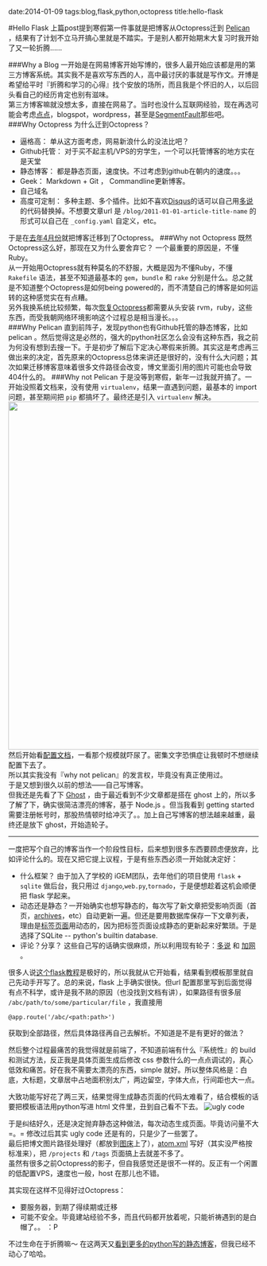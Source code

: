 date:2014-01-09
tags:blog,flask,python,octopress
title:hello-flask
<!---->
#Hello Flask
上篇post提到寒假第一件事就是把博客从Octopress迁到 [Pelican](https://github.com/getpelican/pelican) ，结果有了计划不立马开搞心里就是不踏实。于是别人都开始期末大复习时我开始了又一轮折腾……  
<!--more-->
###Why a Blog
一开始是在网易博客开始写博的，很多人最开始应该都是用的第三方博客系统。其实我不是喜欢写东西的人，高中最讨厌的事就是写作文。开博是希望给平时『折腾和学习的心得』找个安放的场所，而且我是个怀旧的人，以后回头看自己的经历肯定也别有滋味。  
第三方博客嘛就没想太多，直接在网易了。当时也没什么互联网经验，现在再选可能会考虑[点点](http://www.diandian.com)，blogspot，wordpress，甚至是[SegmentFault](http://segmentfault.com/blogs)那些吧。  
###Why Octopress
为什么迁到Octopress？  

+ 逼格高：  单从这方面考虑，网易新浪什么的没法比吧？
+ Github托管： 对于买不起主机/VPS的穷学生，一个可以托管博客的地方实在是天堂
+ 静态博客： 都是静态页面，速度快。不过考虑到github在朝内的速度。。。
+ Geek： Markdown + Git ， Commandline更新博客。
+ 自己域名
+ 高度可定制：  多种主题、多个插件。比如不喜欢[Disqus](http://disqus.com/)的话可以自己用[多说](http://duoshuo.com)的代码替换掉。不想要文章url 是 `/blog/2011-01-01-article-title-name` 的形式可以自己在 `_config.yaml` 自定义，etc。

于是在[去年4月份](http://yakiang.com/blog/hello-blog)就把博客迁移到了Octopress。
###Why not Octopress
既然Octopress这么好，那现在又为什么要舍弃它？ 一个最重要的原因是，不懂Ruby。  
从一开始用Octopress就有种莫名的不舒服，大概是因为不懂Ruby，不懂 `Rakefile` 语法，甚至不知道最基本的 `gem`，`bundle` 和 `rake` 分别是什么。总之就是不知道整个Octopress是如何being powered的，而不清楚自己的博客是如何运转的这种感觉实在有点糟。  
另外我换系统比较频繁，每次[恢复Octopress](http://yakiang.com/blog/wtf-three-days#octopress)都需要从头安装 rvm，ruby，这些东西，而受我朝网络环境影响这个过程总是相当漫长。。。  
###Why Pelican
直到前阵子，发现python也有Github托管的静态博客，比如pelican 。然后觉得这是必然的，强大的python社区怎么会没有这种东西，我之前为何没有想到去搜一下。于是初步了解后下定决心寒假来折腾。其实这是考虑再三做出来的决定，首先原来的Octopress总体来讲还是很好的，没有什么大问题；其次如果迁移博客意味着很多文件路径会改变，博文里面引用的图片可能也会导致404什么的。
###Why not Pelican
于是没等到寒假，新年一过我就开搞了。一开始没照着文档来，没有使用 `virtualenv`，结果一直遇到问题，最基本的 import 问题，甚至期间把 `pip` 都搞坏了。最终还是引入 `virtualenv` 解决。  
<img src='http://img5.picbed.org/uploads/2014/01/pelicanblog.png' width='700px' />  
然后开始看[配置文档](http://docs.getpelican.com/en/3.3.0/)，一看那个规模就吓尿了。密集文字恐惧症让我顿时不想继续配置下去了。  
所以其实我没有『why not pelican』的发言权，毕竟没有真正使用过。  
于是又想到很久以前的想法——自己写博客。   
但我还是先看了下 [Ghost](https://ghost.org/) ，由于最近看到不少文章都是搭在 ghost 上的，所以多了解了下，确实很简洁漂亮的博客，基于 Node.js 。但当我看到 getting started  需要注册帐号时，那股热情顿时给冲灭了。。加上自己写博客的想法越来越重，最终还是放下 ghost，开始造轮子。  


---
一度把写个自己的博客当作一个阶段性目标，后来想到很多东西要顾虑便放弃，比如评论什么的。现在又把它提上议程，于是有些东西必须一开始就决定好：  

+ 什么框架？ 由于加入了学校的 iGEM团队，去年他们的项目使用 `flask` + `sqlite` 做后台，我只用过 `django`,`web.py`,`tornado`，于是便想趁着这机会顺便把 flask 学起来。
+ 动态还是静态？一开始确实也想写静态的，每次写了新文章把受影响页面（首页，[archives](/archives)，etc）自动更新一遍。但还是要用数据库保存一下文章列表，理由是[标签页面](/tags)用动态的，因为把标签页面设成静态的更新起来好繁琐。于是选择了SQLite -- python's builtin database.
+ 评论？分享？ 这些自己写的话确实很麻烦，所以利用现有轮子：[多说](http://duoshuo.com) 和 [加网](http://jiathis.com) 。

很多人说[这个flask教程](http://blog.miguelgrinberg.com/post/the-flask-mega-tutorial-part-i-hello-world)是极好的，所以我就从它开始看，结果看到模板那里就自己先动手开写了。总的来说，flask 上手确实很快。但url 配置那里写到后面觉得有点不科学，或许是我不熟的原因（也没找到文档有讲），如果路径有很多层 `/abc/path/to/some/particular/file` ，我直接用

    @app.route('/abc/<path:path>')

获取到全部路径，然后具体路径再自己去解析。不知道是不是有更好的做法？  

然后整个过程最痛苦的我觉得就是前端了，不知道前端有什么『系统性』的 build 和测试方法，反正我是具体页面生成后修改 css 参数什么的一点点调试的，真心低效和痛苦。好在我不需要太漂亮的东西，simple 就好。所以整体风格是：白底，大标题，文章居中占地面积别太广，两边留空，字体大点，行间距也大一点。

大致功能写好花了两三天，结果觉得生成静态页面的代码太难看了，结合模板的话要把模板语法用python写进 html 文件里，丑到自己看不下去。
![ugly code](http://img1.tuchuang.org/uploads/2014/01/ugly-code.png)    

于是纠结好久，还是决定抛弃静态这种做法，每次动态生成页面。毕竟访问量不大 =。=  修改过后其实 ugly code 还是有的，只是少了一些罢了。  
最后把博文图片路径处理好（都放到[图床](http://tuchuang.org)上了），[atom.xml](/atom.xml) 写好（其实没严格按标准来），把 `/projects` 和 `/tags` 页面搞上去就差不多了。  
虽然有很多之前Octopress的影子，但自我感觉还是很不一样的。反正有一个闲置的低配置VPS，速度也一般，host 在那儿也不错。  

其实现在这样不见得好过Octopress：

+ 要服务器，到期了得续期或迁移
+ 可能不安全。毕竟建站经验不多，而且代码都开放着呢，只能祈祷遇到的是白帽了。。 ：P

不过生命在于折腾嘛～ 在这两天又[看到更多的python写的静态博客](http://www.v2ex.com/t/95972#reply0)，但我已经不动心了哈哈。  



